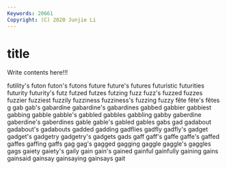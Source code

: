 ```yaml
---
Keywords: 20661
Copyright: (C) 2020 Junjie Li
---
```


# title

Write contents here!!!

futility's 
futon 
futon's 
futons 
future 
future's 
futures 
futuristic 
futurities
futurity 
futurity's 
futz 
futzed 
futzes 
futzing 
fuzz 
fuzz's 
fuzzed 
fuzzes
fuzzier 
fuzziest 
fuzzily 
fuzziness 
fuzziness's 
fuzzing 
fuzzy 
fête 
fête's 
fêtes
g 
gab 
gab's 
gabardine 
gabardine's 
gabardines 
gabbed 
gabbier 
gabbiest 
gabbing
gabble 
gabble's 
gabbled 
gabbles 
gabbling 
gabby 
gaberdine 
gaberdine's 
gaberdines 
gable
gable's 
gabled 
gables 
gabs 
gad 
gadabout 
gadabout's 
gadabouts 
gadded 
gadding
gadflies 
gadfly 
gadfly's 
gadget 
gadget's 
gadgetry 
gadgetry's 
gadgets 
gads 
gaff
gaff's 
gaffe 
gaffe's 
gaffed 
gaffes 
gaffing 
gaffs 
gag 
gag's 
gagged
gagging 
gaggle 
gaggle's 
gaggles 
gags 
gaiety 
gaiety's 
gaily 
gain 
gain's
gained 
gainful 
gainfully 
gaining 
gains 
gainsaid 
gainsay 
gainsaying 
gainsays 
gait
